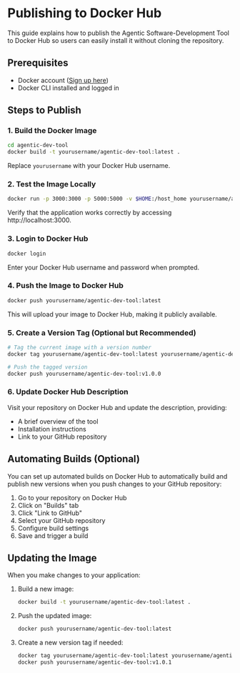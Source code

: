 # Publishing to Docker Hub

This guide explains how to publish the Agentic Software-Development Tool to Docker Hub so users can easily install it without cloning the repository.

## Prerequisites

- Docker account ([Sign up here](https://hub.docker.com/signup))
- Docker CLI installed and logged in

## Steps to Publish

### 1. Build the Docker Image

```bash
cd agentic-dev-tool
docker build -t yourusername/agentic-dev-tool:latest .
```

Replace `yourusername` with your Docker Hub username.

### 2. Test the Image Locally

```bash
docker run -p 3000:3000 -p 5000:5000 -v $HOME:/host_home yourusername/agentic-dev-tool:latest
```

Verify that the application works correctly by accessing http://localhost:3000.

### 3. Login to Docker Hub

```bash
docker login
```

Enter your Docker Hub username and password when prompted.

### 4. Push the Image to Docker Hub

```bash
docker push yourusername/agentic-dev-tool:latest
```

This will upload your image to Docker Hub, making it publicly available.

### 5. Create a Version Tag (Optional but Recommended)

```bash
# Tag the current image with a version number
docker tag yourusername/agentic-dev-tool:latest yourusername/agentic-dev-tool:v1.0.0

# Push the tagged version
docker push yourusername/agentic-dev-tool:v1.0.0
```

### 6. Update Docker Hub Description

Visit your repository on Docker Hub and update the description, providing:
- A brief overview of the tool
- Installation instructions
- Link to your GitHub repository

## Automating Builds (Optional)

You can set up automated builds on Docker Hub to automatically build and publish new versions when you push changes to your GitHub repository:

1. Go to your repository on Docker Hub
2. Click on "Builds" tab
3. Click "Link to GitHub"
4. Select your GitHub repository
5. Configure build settings
6. Save and trigger a build

## Updating the Image

When you make changes to your application:

1. Build a new image:
   ```bash
   docker build -t yourusername/agentic-dev-tool:latest .
   ```

2. Push the updated image:
   ```bash
   docker push yourusername/agentic-dev-tool:latest
   ```

3. Create a new version tag if needed:
   ```bash
   docker tag yourusername/agentic-dev-tool:latest yourusername/agentic-dev-tool:v1.0.1
   docker push yourusername/agentic-dev-tool:v1.0.1
   ```